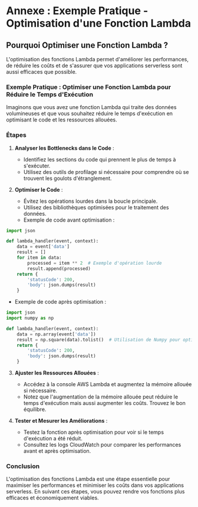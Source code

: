 # Annexe : Exemple Pratique - Optimisation d'une Fonction Lambda

## Pourquoi Optimiser une Fonction Lambda ?

L'optimisation des fonctions Lambda permet d'améliorer les performances, de réduire les coûts et de s'assurer que vos applications serverless sont aussi efficaces que possible.

### Exemple Pratique : Optimiser une Fonction Lambda pour Réduire le Temps d'Exécution

Imaginons que vous avez une fonction Lambda qui traite des données volumineuses et que vous souhaitez réduire le temps d'exécution en optimisant le code et les ressources allouées.

### Étapes

1. **Analyser les Bottlenecks dans le Code** :
   - Identifiez les sections du code qui prennent le plus de temps à s'exécuter.
   - Utilisez des outils de profilage si nécessaire pour comprendre où se trouvent les goulots d'étranglement.

2. **Optimiser le Code** :
   - Évitez les opérations lourdes dans la boucle principale.
   - Utilisez des bibliothèques optimisées pour le traitement des données.
   - Exemple de code avant optimisation :

```python
import json

def lambda_handler(event, context):
    data = event['data']
    result = []
    for item in data:
        processed = item ** 2  # Exemple d'opération lourde
        result.append(processed)
    return {
        'statusCode': 200,
        'body': json.dumps(result)
    }
```

   - Exemple de code après optimisation :

```python
import json
import numpy as np

def lambda_handler(event, context):
    data = np.array(event['data'])
    result = np.square(data).tolist()  # Utilisation de Numpy pour optimiser l'opération
    return {
        'statusCode': 200,
        'body': json.dumps(result)
    }
```

3. **Ajuster les Ressources Allouées** :
   - Accédez à la console AWS Lambda et augmentez la mémoire allouée si nécessaire.
   - Notez que l'augmentation de la mémoire allouée peut réduire le temps d'exécution mais aussi augmenter les coûts. Trouvez le bon équilibre.

4. **Tester et Mesurer les Améliorations** :
   - Testez la fonction après optimisation pour voir si le temps d'exécution a été réduit.
   - Consultez les logs CloudWatch pour comparer les performances avant et après optimisation.

### Conclusion

L'optimisation des fonctions Lambda est une étape essentielle pour maximiser les performances et minimiser les coûts dans vos applications serverless. En suivant ces étapes, vous pouvez rendre vos fonctions plus efficaces et économiquement viables.
